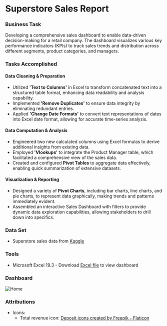 # Superstore Sales Report

### Business Task
Developing a comprehensive sales dashboard to enable data-driven decision-making for a retail company. The dashboard visualizes various key performance indicators (KPIs) to track sales trends and distribution across different segments, product categories, and managers.

### Tasks Accomplished
#### Data Cleaning & Preparation
- Utilized **'Text to Columns'** in Excel to transform concatenated text into a structured table format, enhancing data readability and analysis capability.
- Implemented **'Remove Duplicates'** to ensure data integrity by eliminating redundant entries.
- Applied **'Change Date Formats'** to convert text representations of dates into Excel date format, allowing for accurate time-series analysis.

#### Data Computation & Analysis
- Engineered two new calculated columns using Excel formulas to derive additional insights from existing data.
- Employed **'Vlookups'** to integrate the Product Manager table, which facilitated a comprehensive view of the sales data.
- Created and configured **Pivot Tables** to aggregate data effectively, enabling quick summarization of extensive datasets.

#### Visualization & Reporting
- Designed a variety of **Pivot Charts**, including bar charts, line charts, and pie charts, to represent data graphically, making trends and patterns immediately evident.
- Assembled an interactive Sales Dashboard with filters to provide dynamic data exploration capabilities, allowing stakeholders to drill down into specifics.

### Data Set
- Superstore sales data from [Kaggle](https://www.kaggle.com/datasets/vivek468/superstore-dataset-final)

### Tools
- Microsoft Excel 19.3 - Download [Excel file]() to view dashboard

### Dashboard
![Home](images/)

### Attributions
- Icons:
  - Total revenue icon: <a href="https://www.flaticon.com/free-icons/deposit" title="deposit icons">Deposit icons created by Freepik - Flaticon</a>
